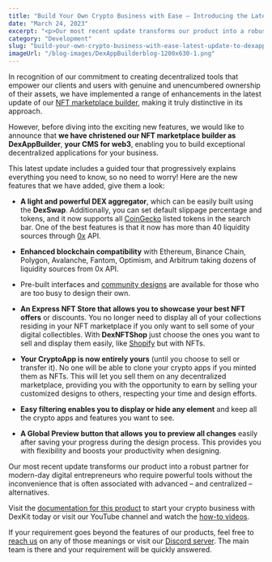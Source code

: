 ```yaml
---
title: "Build Your Own Crypto Business with Ease – Introducing the Latest Update to DexAppBuilder"
date: "March 24, 2023"
excerpt: "<p>Our most recent update transforms our product into a robust partner for modern-day digital entrepreneurs. Check it out and start your crypto business today.</p> "
category: "Development"
slug: "build-your-own-crypto-business-with-ease-latest-update-to-dexappbuilder"
imageUrl: "/blog-images/DexAppBuilderblog-1200x630-1.png"
---
```


In recognition of our commitment to creating decentralized tools that empower our clients and users with genuine and unencumbered ownership of their assets, we have implemented a range of enhancements in the latest update of our [NFT marketplace builder](https://whitelabel-nft.dexkit.com/), making it truly distinctive in its approach.

However, before diving into the exciting new features, we would like to announce that **we have christened our NFT marketplace builder as DexAppBuilder**, **your CMS for web3**, enabling you to build exceptional decentralized applications for your business.

This latest update includes a guided tour that progressively explains everything you need to know, so no need to worry! Here are the new features that we have added, give them a look:

*   **A light and powerful DEX aggregator**, which can be easily built using the **DexSwap**. Additionally, you can set default slippage percentage and tokens, and it now supports all [CoinGecko](https://coingecko.com) listed tokens in the search bar. One of the best features is that it now has more than 40 liquidity sources through [0x](https://0x.org) API.

*   **Enhanced blockchain compatibility** with Ethereum, Binance Chain, Polygon, Avalanche, Fantom, Optimism, and Arbitrum taking dozens of liquidity sources from 0x API.

*   Pre-built interfaces and [community designs](https://whitelabel-nft.dexkit.com/site) are available for those who are too busy to design their own.

*   **An Express NFT Store that allows you to showcase your best NFT offers** or discounts. You no longer need to display all of your collections residing in your NFT marketplace if you only want to sell some of your digital collectibles. With **DexNFTShop** just choose the ones you want to sell and display them easily, like [Shopify](https://www.shopify.com/) but with NFTs.

*   **Your CryptoApp is now entirely yours** (until you choose to sell or transfer it). No one will be able to clone your crypto apps if you minted them as NFTs. This will let you sell them on any decentralized marketplace, providing you with the opportunity to earn by selling your customized designs to others, respecting your time and design efforts.

*   **Easy filtering enables you to display or hide any element** and keep all the crypto apps and features you want to see.

*   **A Global Preview button that allows you to preview all changes** easily after saving your progress during the design process. This provides you with flexibility and boosts your productivity when designing.

Our most recent update transforms our product into a robust partner for modern-day digital entrepreneurs who require powerful tools without the inconvenience that is often associated with advanced – and centralized – alternatives.

Visit the [documentation for this product](https://docs.dexkit.com/defi-products/nft-marketplace/overview) to start your crypto business with DexKit today or visit our YouTube channel and watch the [how-to videos](https://www.youtube.com/watch?v=UHPY3CIx6G4).

If your requirement goes beyond the features of our products, feel free to [reach us](https://www.dexkit.com/contact-us/) on any of those meanings or visit our [Discord server](https://discord.com/invite/GJCRu4CYFH). The main team is there and your requirement will be quickly answered.